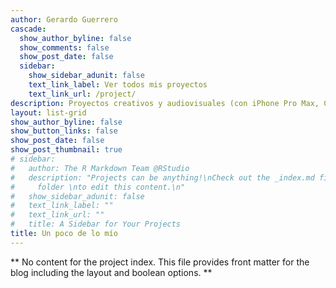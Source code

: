 ```yaml
---
author: Gerardo Guerrero
cascade:
  show_author_byline: false
  show_comments: false
  show_post_date: false
  sidebar:
    show_sidebar_adunit: false
    text_link_label: Ver todos mis proyectos
    text_link_url: /project/
description: Proyectos creativos y audiovisuales (con iPhone Pro Max, Canon R8 EOS, Gimbal DJI Osmo 7P, Gimbal DJI RS 3 Mini)
layout: list-grid
show_author_byline: false
show_button_links: false
show_post_date: false
show_post_thumbnail: true
# sidebar:
#   author: The R Markdown Team @RStudio
#   description: "Projects can be anything!\nCheck out the _index.md file in the /project
#     folder \nto edit this content.\n"
#   show_sidebar_adunit: false
#   text_link_label: ""
#   text_link_url: ""
#   title: A Sidebar for Your Projects
title: Un poco de lo mío
---
```


** No content for the project index. This file provides front matter for the blog including the layout and boolean options. **

